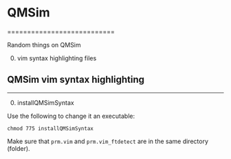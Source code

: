 # QMSim
===========================

Random things on QMSim

0. vim syntax highlighting files

## QMSim vim syntax highlighting
---------------------------

0. installQMSimSyntax

Use the following to change it an executable:

```
chmod 775 installQMSimSyntax
```

Make sure that `prm.vim` and `prm.vim_ftdetect` are in the same directory (folder). 






